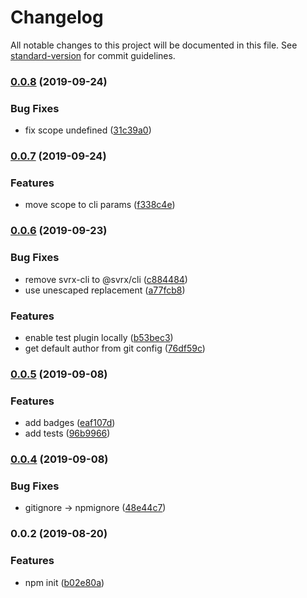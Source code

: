# Changelog

All notable changes to this project will be documented in this file. See [standard-version](https://github.com/conventional-changelog/standard-version) for commit guidelines.

### [0.0.8](https://github.com/svrxjs/svrx-create-plugin/compare/v0.0.7...v0.0.8) (2019-09-24)


### Bug Fixes

* fix scope undefined ([31c39a0](https://github.com/svrxjs/svrx-create-plugin/commit/31c39a0))

### [0.0.7](https://github.com/svrxjs/svrx-create-plugin/compare/v0.0.6...v0.0.7) (2019-09-24)


### Features

* move scope to cli params ([f338c4e](https://github.com/svrxjs/svrx-create-plugin/commit/f338c4e))

### [0.0.6](https://github.com/svrxjs/svrx-create-plugin/compare/v0.0.5...v0.0.6) (2019-09-23)


### Bug Fixes

* remove svrx-cli to @svrx/cli ([c884484](https://github.com/svrxjs/svrx-create-plugin/commit/c884484))
* use unescaped replacement ([a77fcb8](https://github.com/svrxjs/svrx-create-plugin/commit/a77fcb8))


### Features

* enable test plugin locally ([b53bec3](https://github.com/svrxjs/svrx-create-plugin/commit/b53bec3))
* get default author from git config ([76df59c](https://github.com/svrxjs/svrx-create-plugin/commit/76df59c))

### [0.0.5](https://github.com/svrxjs/svrx-create-plugin/compare/v0.0.4...v0.0.5) (2019-09-08)


### Features

* add badges ([eaf107d](https://github.com/svrxjs/svrx-create-plugin/commit/eaf107d))
* add tests ([96b9966](https://github.com/svrxjs/svrx-create-plugin/commit/96b9966))

### [0.0.4](https://github.com/svrxjs/svrx-create-plugin/compare/v0.0.3...v0.0.4) (2019-09-08)


### Bug Fixes

* gitignore -> npmignore ([48e44c7](https://github.com/svrxjs/svrx-create-plugin/commit/48e44c7))

### 0.0.2 (2019-08-20)


### Features

* npm init ([b02e80a](https://github.com/x-orpheus/svrx-create-plugin/commit/b02e80a))
